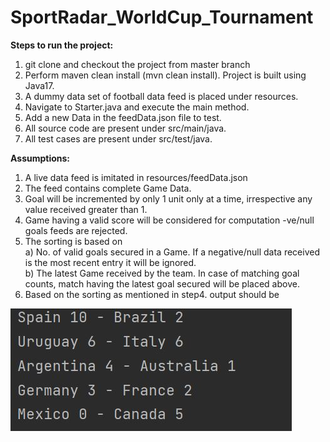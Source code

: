# SportRadar_WorldCup_Tournament
**Steps to run the project:**
1. git clone and checkout the project from master branch
2. Perform maven clean install (mvn clean install). Project is built using Java17.
3. A dummy data set of football data feed is placed under resources.
4. Navigate to Starter.java and execute the main method.
5. Add a new Data in the feedData.json file to test.
6. All source code are present under src/main/java.
7. All test cases are present under src/test/java.

**Assumptions:**

1. A live data feed is imitated in resources/feedData.json
2. The feed contains complete Game Data.
3. Goal will be incremented by only 1 unit only at a time, irrespective any value received greater than 1.
4. Game having a valid score will be considered for computation -ve/null goals feeds are rejected.
5. The sorting is based on
   </br> a) No. of valid goals secured in a Game. If a negative/null data received is the most recent entry it will be ignored.
   </br> b) The latest Game received by the team. In case of matching goal counts, match having the latest goal secured will be placed above.
6. Based on the sorting as mentioned in step4. output should be

![img.JPG](img.JPG)

